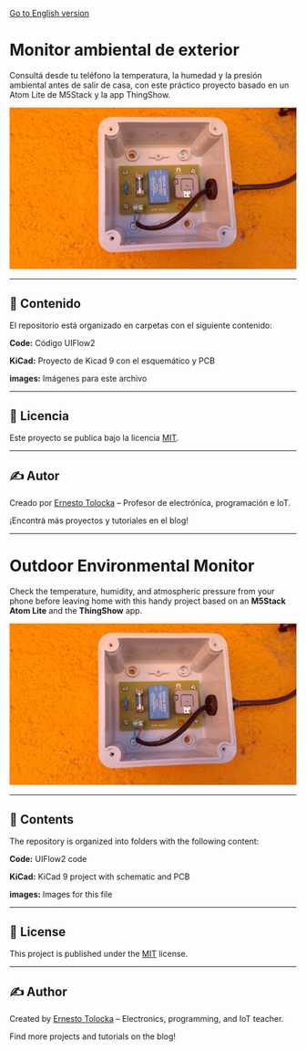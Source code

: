 [Go to English version](#english-version)

# Monitor ambiental de exterior

Consultá desde tu teléfono la temperatura, la humedad y la presión ambiental antes de salir de casa, con este práctico proyecto basado en un Atom Lite de M5Stack y la app ThingShow.

![Outdoor monitor with Atom Lite](/images/monitor1.jpg)

---

## 📂 Contenido

El repositorio está organizado en carpetas con el siguiente contenido:

**Code:** Código UIFlow2

**KiCad:** Proyecto de Kicad 9 con el esquemático y PCB

**images:** Imágenes para este archivo

---

## 📜 Licencia

Este proyecto se publica bajo la licencia [MIT](LICENSE).

---

## ✍️ Autor

Creado por [Ernesto Tolocka](https://www.profetolocka.com.ar) – Profesor de electrónica, programación e IoT.

¡Encontrá más proyectos y tutoriales en el blog!

---

# Outdoor Environmental Monitor

Check the temperature, humidity, and atmospheric pressure from your phone before leaving home with this handy project based on an **M5Stack Atom Lite** and the **ThingShow** app.

![Outdoor monitor with Atom Lite](/images/monitor1.jpg)

---

## 📂 Contents

The repository is organized into folders with the following content:

**Code:** UIFlow2 code

**KiCad:** KiCad 9 project with schematic and PCB

**images:** Images for this file

---

## 📜 License

This project is published under the [MIT](LICENSE) license.

---

## ✍️ Author

Created by [Ernesto Tolocka](https://www.profetolocka.com.ar) – Electronics, programming, and IoT teacher.

Find more projects and tutorials on the blog!
